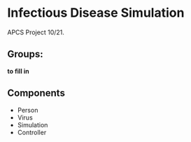 Infectious Disease Simulation
===========================

APCS Project 10/21.

## Groups: 
__to fill in__

## Components

- Person
- Virus
- Simulation
- Controller
